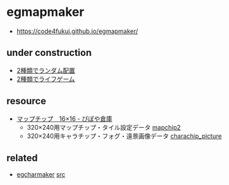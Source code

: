 # egmapmaker

- https://code4fukui.github.io/egmapmaker/

## under construction

- [2種類でランダム配置](https://code4fukui.github.io/egmapmaker/random.html)
- [2種類でライフゲーム](https://code4fukui.github.io/egmapmaker/lifegame.html)

## resource

- [マップチップ　16×16 - ぴぽや倉庫](https://pipoya.net/sozai/assets/map-chip_tileset16/)
  - 320×240用マップチップ・タイル設定データ [mapchip2](mapchip2)
  - 320×240用キャラチップ・フォグ・遠景画像データ [charachip_picture](charachip_picture)

## related

- [egcharmaker](https://codeforkosen.github.io/egcharmaker/) [src](https://github.com/codeforkosen/egcharmaker/)

